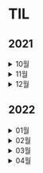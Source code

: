 # TIL

## 2021

<details>
<summary>10월</summary>
<div markdown="1">

- #### <a href = "2021/10/10.md"> 2021년 10월 10일 </a>
- #### <a href = "2021/10/11.md"> 2021년 10월 11일 </a>
- #### <a href = "2021/10/12.md"> 2021년 10월 12일 </a>
- #### <a href = "2021/10/13.md"> 2021년 10월 13일 </a>
- #### <a href = "2021/10/14.md"> 2021년 10월 14일 </a>
- #### <a href = "2021/10/15.md"> 2021년 10월 15일 </a>
- #### <a href = "2021/10/16.md"> 2021년 10월 16일 </a>
- #### 2021년 10월 17일 (X)
- #### <a href = "2021/10/18.md"> 2021년 10월 18일 </a>
- #### <a href = "2021/10/19.md"> 2021년 10월 19일 </a>
- #### <a href = "2021/10/20.md"> 2021년 10월 20일 </a>
- #### <a href = "2021/10/21.md"> 2021년 10월 21일 </a>
- #### <a href = "2021/10/22.md"> 2021년 10월 22일 </a>
- #### 2021년 10월 23일 (X)
- #### 2021년 10월 24일 (X)
- #### 2021년 10월 25일 (X)
- #### 2021년 10월 26일 (X)
- #### 2021년 10월 27일 (X)
- #### 2021년 10월 28일 (X)
- #### 2021년 10월 29일 (X)
- #### 2021년 10월 30일 (X)
- #### <a href = "2021/10/31.md"> 2021년 10월 31일 </a>

</div>
</details>

<details>
<summary>11월</summary>
<div markdown="1">

- #### <a href = "2021/11/01.md"> 2021년 11월 01일 </a>
- #### <a href = "2021/11/02.md"> 2021년 11월 02일 </a>
- #### <a href = "2021/11/02.md"> 2021년 11월 03일 </a>
- #### 2021년 11월 05일 (X)
- #### 2021년 11월 06일 (X)
- #### 2021년 11월 07일 (X)
- #### 2021년 11월 08일 (X)
- #### 2021년 11월 09일 (X)
- #### 2021년 11월 10일 (X)
- #### 2021년 11월 11일 (X)
- #### 2021년 11월 12일 (X)
- #### 2021년 11월 13일 (X)
- #### 2021년 11월 14일 (X)
- #### 2021년 11월 15일 (X)
- #### 2021년 11월 16일 (X)
- #### 2021년 11월 17일 (X)
- #### 2021년 11월 18일 (X)
- #### 2021년 11월 19일 (X)
- #### 2021년 11월 20일 (X)
- #### 2021년 11월 21일 (X)
- #### 2021년 11월 22일 (X)
- #### 2021년 11월 23일 (X)
- #### 2021년 11월 24일 (X)
- #### 2021년 11월 25일 (X)
- #### 2021년 11월 26일 (X)
- #### 2021년 11월 27일 (X)
- #### 2021년 11월 28일 (X)
- #### 2021년 11월 29일 (X)
- #### 2021년 11월 30일 (X)

</div>
</details>

<details>
<summary>12월</summary>
<div markdown="1">

- #### 2021년 12월 01일 (X)
- #### 2021년 12월 02일 (X)
- #### 2021년 12월 03일 (X)
- #### 2021년 12월 04일 (X)
- #### 2021년 12월 05일 (X)
- #### 2021년 12월 06일 (X)
- #### 2021년 12월 07일 (X)
- #### 2021년 12월 08일 (X)
- #### 2021년 12월 09일 (X)
- #### 2021년 12월 10일 (X)
- #### 2021년 12월 11일 (X)
- #### 2021년 12월 12일 (X)
- #### 2021년 12월 13일 (X)
- #### 2021년 12월 14일 (X)
- #### 2021년 12월 15일 (X)
- #### 2021년 12월 16일 (X)
- #### 2021년 12월 17일 (X)
- #### 2021년 12월 18일 (X)
- #### 2021년 12월 19일 (X)
- #### 2021년 12월 20일 (X)
- #### 2021년 12월 21일 (X)
- #### 2021년 12월 22일 (X)
- #### 2021년 12월 23일 (X)
- #### 2021년 12월 24일 (X)
- #### 2021년 12월 25일 (X)
- #### <a href = "2021/12/26.md"> 2021년 12월 26일 </a>
- #### <a href = "2021/12/27 + 28.md"> 2021년 12월 27일 </a>
- #### <a href = "2021/12/27 + 28.md"> 2021년 12월 28일 </a>
- #### 2021년 12월 29일 (X)
- #### <a href = "2021/12/30.md"> 2021년 12월 30일 </a>

</div>
</details>

## 2022

<details>
<summary>01월</summary>
<div markdown="1">

- #### 2022년 01월 01일 (X)
- #### 2022년 01월 02일 (X)
- #### 2022년 01월 03일 (X)
- #### 2022년 01월 04일 (X)
- #### <a href = "2022/1/5.md"> 2022년 01월 05일 </a>
- #### 2022년 01월 06일 (X)
- #### 2022년 01월 07일 (X)
- #### 2022년 01월 08일 (X)
- #### 2022년 01월 09일 (X)
- #### 2022년 01월 10일 (X)
- #### 2022년 01월 11일 (X)
- #### 2022년 01월 12일 (X)
- #### 2022년 01월 13일 (X)
- #### 2022년 01월 14일 (X)
- #### 2022년 01월 15일 (X)
- #### 2022년 01월 16일 (X)
- #### 2022년 01월 17일 (X)
- #### 2022년 01월 18일 (X)
- #### 2022년 01월 19일 (X)
- #### 2022년 01월 20일 (X)
- #### 2022년 01월 21일 (X)
- #### 2022년 01월 22일 (X)
- #### 2022년 01월 23일 (X)
- #### 2022년 01월 24일 (X)
- #### 2022년 01월 25일 (X)
- #### 2022년 01월 26일 (X)
- #### 2022년 01월 27일 (X)
- #### 2022년 01월 28일 (X)
- #### 2022년 01월 29일 (X)
- #### 2022년 01월 30일 (X)
- #### 2022년 01월 31일 (X)

</div>
</details>

<details>
<summary>02월</summary>
<div markdown="1">

- #### 2022년 02월 01일 (X)
- #### 2022년 02월 02일 (X)
- #### 2022년 02월 03일 (X)
- #### 2022년 02월 04일 (X)
- #### <a href = "2022/2/5.md"> 2022년 02월 05일 </a>
- #### 2022년 02월 06일 (X)
- #### <a href = "2022/2/7.md"> 2022년 02월 07일 </a>
- #### 2022년 02월 08일 (X)
- #### <a href = "2022/2/9.md"> 2022년 02월 09일 </a>
- #### 2022년 02월 10일 (X)
- #### 2022년 02월 11일 (X)
- #### 2022년 02월 12일 (X)
- #### 2022년 02월 13일 (X)
- #### <a href = "2022/2/14.md"> 2022년 02월 14일 </a>
- #### 2022년 02월 15일 (X)
- #### 2022년 02월 16일 (X)
- #### <a href = "2022/2/17.md"> 2022년 02월 17일 </a>
- #### 2022년 02월 18일 (X)
- #### <a href = "2022/2/19.md"> 2022년 02월 19일 </a>
- #### <a href = "2022/2/20.md"> 2022년 02월 20일 </a>
- #### <a href = "2022/2/21.md"> 2022년 02월 21일 </a>
- #### <a href = "2022/2/22.md"> 2022년 02월 22일 </a>
- #### <a href = "2022/2/23.md"> 2022년 02월 23일 </a>
- #### <a href = "2022/2/24.md"> 2022년 02월 24일 </a>
- #### <a href = "2022/2/25.md"> 2022년 02월 25일 </a>
- #### 2022년 02월 26일 (X)
- #### 2022년 02월 27일 (X)
- #### 2022년 02월 28일 (X)

</div>
</details>

<details>
<summary>03월</summary>
<div markdown="1">

- #### <a href = "2022/3/1.md"> 2022년 3월 1일</a>
- #### <a href = "2022/3/2.md"> 2022년 3월 2일</a>
- #### <a href = "2022/3/3.md"> 2022년 3월 3일</a>
- #### 2022년 03월 04일 (X)
- #### 2022년 03월 05일 (X)
- #### <a href = "2022/3/6.md"> 2022년 3월 6일</a>
- #### 2022년 03월 07일 (X)
- #### 2022년 03월 08일 (X)
- #### 2022년 03월 09일 (X)
- #### <a href = "2022/3/10.md"> 2022년 3월 10일</a>
- #### <a href = "2022/3/11.md"> 2022년 3월 11일</a>
- #### <a href = "2022/3/12.md"> 2022년 3월 12일</a>
- #### <a href = "2022/3/13.md"> 2022년 3월 13일</a>
- #### 2022년 03월 14일 (X)
- #### 2022년 03월 15일 (X)
- #### <a href = "2022/3/16.md"> 2022년 3월 16일</a>
- #### 2022년 03월 17일 (X)
- #### 2022년 03월 18일 (X)
- #### 2022년 03월 19일 (X)
- #### 2022년 03월 20일 (X)
- #### 2022년 03월 21일 (X)
- #### <a href = "2022/3/22.md"> 2022년 3월 22일</a>
- #### <a href = "2022/3/22.md"> 2022년 3월 23일</a>
- #### <a href = "2022/3/22.md"> 2022년 3월 24일</a>
- #### 2022년 03월 25일 (X)
- #### <a href = "2022/3/26.md"> 2022년 3월 26일</a>
- #### 2022년 03월 27일 (X)
- #### <a href = "2022/3/28.md"> 2022년 3월 28일</a>
- #### <a href = "2022/3/29.md"> 2022년 3월 29일</a>
- #### <a href = "2022/3/30.md"> 2022년 3월 30일</a>
- #### 2022년 03월 31일 (X)

</div>
</details>

<details>
<summary>04월</summary>
<div markdown="1">

- #### <a href = "2022/4/1.md"> 2022년 4월 1일</a>
- #### <a href = "2022/4/2.md"> 2022년 4월 2일</a>
- #### <a href = "2022/4/3.md"> 2022년 4월 3일</a>
- #### 2022년 04월 04일 (X)
- #### 2022년 04월 05일 (X)
- #### <a href = "2022/4/6.md"> 2022년 4월 6일</a>
- #### <a href = "2022/4/7.md"> 2022년 4월 7일</a>
- #### <a href = "2022/4/7.md"> 2022년 4월 8일</a>
- #### 2022년 04월 09일 (X)
- #### 2022년 04월 10일 (X)
- #### <a href = "2022/4/11.md"> 2022년 4월 11일</a>
- #### 2022년 04월 12일 (X)
- #### <a href = "2022/4/13.md"> 2022년 4월 13일</a>

</div>
</details>
